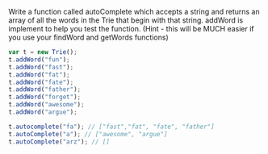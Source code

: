 Write a function called autoComplete which accepts a string and returns an array of all the words in the Trie that begin with that string. addWord is implement to help you test the function. (Hint - this will be MUCH easier if you use your findWord and getWords functions)

```js
var t = new Trie();
t.addWord("fun");
t.addWord("fast");
t.addWord("fat");
t.addWord("fate");
t.addWord("father");
t.addWord("forget");
t.addWord("awesome");
t.addWord("argue");

t.autocomplete("fa"); // ["fast","fat", "fate", "father"]
t.autoComplete("a"); // ["awesome", "argue"]
t.autoComplete("arz"); // []
```
